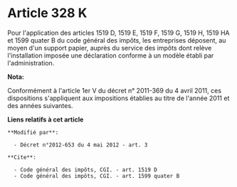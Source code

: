 # Article 328 K

Pour l'application des articles 1519 D, 1519 E, 1519 F, 1519 G, 1519 H, 1519 HA et 1599 quater B du code général des impôts,
les entreprises déposent, au moyen d'un support papier, auprès du service des impôts dont relève l'installation imposée une
déclaration conforme à un modèle établi par l'administration.

**Nota:**

Conformément à l'article 1er V du décret n° 2011-369 du 4 avril 2011, ces dispositions s'appliquent aux impositions établies
au titre de l'année 2011 et des années suivantes.

**Liens relatifs à cet article**

	**Modifié par**:

	  - Décret n°2012-653 du 4 mai 2012 - art. 3

	**Cite**:

	  - Code général des impôts, CGI. - art. 1519 D
	  - Code général des impôts, CGI. - art. 1599 quater B
